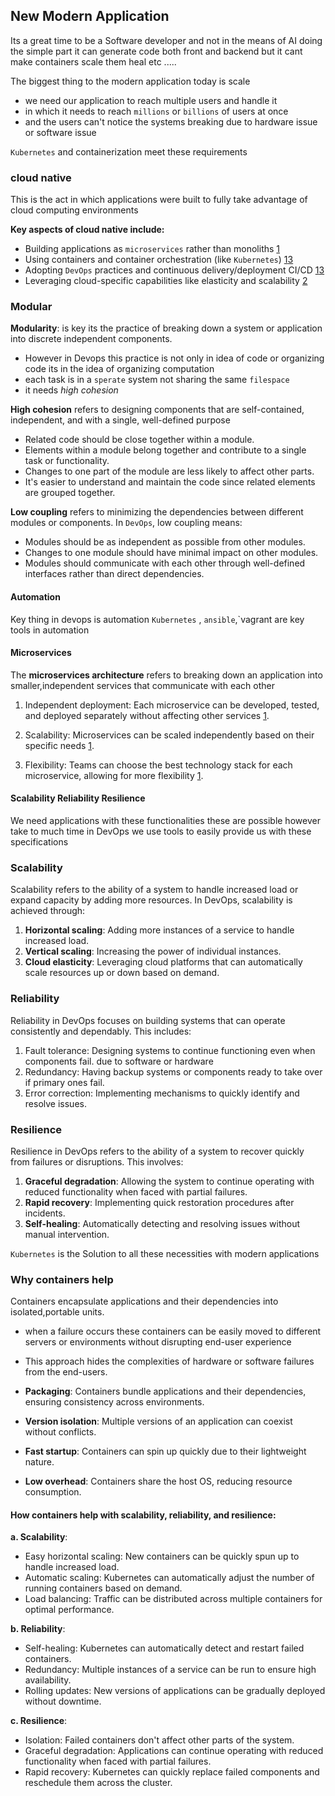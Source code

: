 ## New Modern Application 

Its a great time to be a Software developer and not in the means of AI doing the simple part it can generate code both front and backend but it cant make containers scale them heal etc .....


The biggest thing to the modern application today is scale

-  we need our application to reach multiple users and handle it 
- in which it needs to reach `millions` or `billions` of users at once 
- and the users can't notice the systems breaking due to hardware issue or software issue 

`Kubernetes` and containerization meet these requirements 

### cloud native 

This is the act in which applications were built to fully take advantage of cloud computing environments 

**Key aspects of cloud native include:**

- Building applications as `microservices` rather than monoliths [1](https://aws.amazon.com/what-is/cloud-native/)
- Using containers and container orchestration (like `Kubernetes`) [1](https://aws.amazon.com/what-is/cloud-native/)[3](https://about.gitlab.com/topics/cloud-native/)
- Adopting `DevOps` practices and continuous delivery/deployment CI/CD  [1](https://aws.amazon.com/what-is/cloud-native/)[3](https://about.gitlab.com/topics/cloud-native/)
- Leveraging cloud-specific capabilities like elasticity and scalability [2](https://cloud.google.com/learn/what-is-cloud-native)


### Modular 

**Modularity**: is key its the practice of breaking down a system or application into discrete independent components. 

- However in Devops this practice is not only in idea of code or organizing code its in the idea of organizing computation 
- each task is in a `sperate` system not sharing the same `filespace`
- it needs *high cohesion* 

**High cohesion** refers to designing components that are self-contained, independent, and with a single, well-defined purpose

- Related code should be close together within a module.
- Elements within a module belong together and contribute to a single task or functionality.
- Changes to one part of the module are less likely to affect other parts.
- It's easier to understand and maintain the code since related elements are grouped together.

**Low coupling** refers to minimizing the dependencies between different modules or components. In `DevOps`, low coupling means:

- Modules should be as independent as possible from other modules.
- Changes to one module should have minimal impact on other modules.
- Modules should communicate with each other through well-defined interfaces rather than direct dependencies.

#### Automation 

Key thing in devops is automation `Kubernetes` , `ansible`,`vagrant
are key tools in automation 

#### Microservices 

The **microservices architecture** refers to breaking down an application into smaller,independent services that communicate with each other

1. Independent deployment: Each microservice can be developed, tested, and deployed separately without affecting other services [1](https://goteleport.com/blog/microservices-containers-kubernetes/).

2. Scalability: Microservices can be scaled independently based on their specific needs [1](https://goteleport.com/blog/microservices-containers-kubernetes/).

3. Flexibility: Teams can choose the best technology stack for each microservice, allowing for more flexibility [1](https://goteleport.com/blog/microservices-containers-kubernetes/).

#### Scalability Reliability Resilience

We need applications with these functionalities these are possible however take to much time in DevOps we use tools to easily provide us with these specifications 

### Scalability

Scalability refers to the ability of a system to handle increased load or expand capacity by adding more resources. In DevOps, scalability is achieved through:

1. **Horizontal scaling**: Adding more instances of a service to handle increased load.
2. **Vertical scaling**: Increasing the power of individual instances.
3. **Cloud elasticity**: Leveraging cloud platforms that can automatically scale resources up or down based on demand.
### Reliability

Reliability in DevOps focuses on building systems that can operate consistently and dependably. This includes:

1. Fault tolerance: Designing systems to continue functioning even when components fail. due to software or hardware 
2. Redundancy: Having backup systems or components ready to take over if primary ones fail.
3. Error correction: Implementing mechanisms to quickly identify and resolve issues.

### Resilience

Resilience in DevOps refers to the ability of a system to recover quickly from failures or disruptions. This involves:

1. **Graceful degradation**: Allowing the system to continue operating with reduced functionality when faced with partial failures.
2. **Rapid recovery**: Implementing quick restoration procedures after incidents.
3. **Self-healing**: Automatically detecting and resolving issues without manual intervention.

`Kubernetes` is the Solution to all these necessities with modern applications 

### Why containers help 

Containers encapsulate applications and their dependencies into isolated,portable units. 

- when a failure occurs these containers can be easily moved to different servers or environments without disrupting end-user experience 
- This approach hides the complexities of hardware or software failures from the end-users.

- **Packaging**: Containers bundle applications and their dependencies, ensuring consistency across environments.
- **Version isolation**: Multiple versions of an application can coexist without conflicts.
- **Fast startup**: Containers can spin up quickly due to their lightweight nature.
- **Low overhead**: Containers share the host OS, reducing resource consumption.

#### How containers help with scalability, reliability, and resilience:

**a. Scalability**:

- Easy horizontal scaling: New containers can be quickly spun up to handle increased load.
- Automatic scaling: Kubernetes can automatically adjust the number of running containers based on demand.
- Load balancing: Traffic can be distributed across multiple containers for optimal performance.

**b. Reliability**:

- Self-healing: Kubernetes can automatically detect and restart failed containers.
- Redundancy: Multiple instances of a service can be run to ensure high availability.
- Rolling updates: New versions of applications can be gradually deployed without downtime.

**c. Resilience**:

- Isolation: Failed containers don't affect other parts of the system.
- Graceful degradation: Applications can continue operating with reduced functionality when faced with partial failures.
- Rapid recovery: Kubernetes can quickly replace failed components and reschedule them across the cluster.


